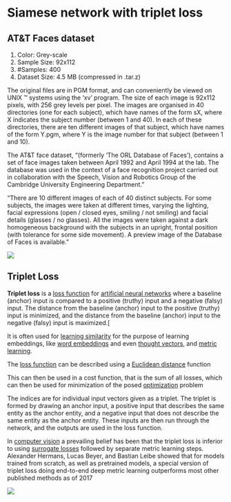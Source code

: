 # Siamese network with triplet loss 

## AT&T Faces dataset 

1. Color: Grey-scale
2. Sample Size: 92x112
3. \#Samples: 400
4. Dataset Size: 4.5 MB (compressed in .tar.z)

The original files are in PGM format, and can conveniently be viewed on UNIX ™ systems using the ‘xv’ program. The size of each image is 92x112 pixels, with 256 grey levels per pixel. The images are organised in 40 directories (one for each subject), which have names of the form sX, where X indicates the subject number (between 1 and 40). In each of these directories, there are ten different images of that subject, which have names of the form Y.pgm, where Y is the image number for that subject (between 1 and 10).

The AT&T face dataset, “(formerly ‘The ORL Database of Faces’), contains a set of face images taken between April 1992 and April 1994 at the lab. The database was used in the context of a face recognition project carried out in collaboration with the Speech, Vision and Robotics Group of the Cambridge University Engineering Department.”

“There are 10 different images of each of 40 distinct subjects. For some subjects, the images were taken at different times, varying the lighting, facial expressions (open / closed eyes, smiling / not smiling) and facial details (glasses / no glasses). All the images were taken against a dark homogeneous background with the subjects in an upright, frontal position (with tolerance for some side movement). A preview image of the Database of Faces is available.”

![](/home/anton/Documents/gl/side_missions/siamese_network/faces.png)



## Triplet Loss

**Triplet loss** is a [loss function](https://en.wikipedia.org/wiki/Loss_function) for [artificial neural networks](https://en.wikipedia.org/wiki/Artificial_neural_network) where a baseline (anchor) input is compared to a positive (truthy) input and a negative (falsy) input. The distance from the baseline (anchor) input to the positive (truthy) input is minimized, and the distance from the baseline (anchor) input to the negative (falsy) input is maximized.[

It is often used for [learning similarity](https://en.wikipedia.org/wiki/Similarity_learning) for the purpose of learning embeddings, like [word embeddings](https://en.wikipedia.org/wiki/Word_embedding) and even [thought vectors](https://en.wikipedia.org/wiki/Thought_vector), and [metric learning](https://en.wikipedia.org/wiki/Metric_learning).

The [loss function](https://en.wikipedia.org/wiki/Loss_function) can be described using a [Euclidean distance](https://en.wikipedia.org/wiki/Euclidean_distance) function



This can then be used in a cost function, that is the sum of all losses, which can then be used for minimization of the posed [optimization](https://en.wikipedia.org/wiki/Mathematical_optimization) problem



The indices are for individual input vectors given as a triplet. The triplet is formed by drawing an anchor input, a positive input that describes the same entity as the anchor entity, and a negative input that does not describe the same entity as the anchor entity. These inputs are then run through the network, and the outputs are used in the loss function.

In [computer vision](https://en.wikipedia.org/wiki/Computer_vision) a prevailing belief has been that the triplet loss is inferior to using [surrogate losses](https://en.wikipedia.org/w/index.php?title=Surrogate_loss&action=edit&redlink=1) followed by separate metric learning steps. Alexander Hermans, Lucas Beyer, and Bastian Leibe showed that for models trained from scratch, as well as pretrained models, a special version of triplet loss doing end-to-end deep metric learning outperforms most other published methods as of 2017

![](/home/anton/Documents/gl/side_missions/siamese_network/triplet_loss.jpg)



